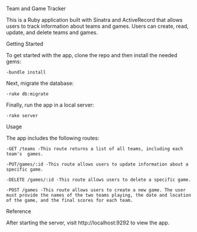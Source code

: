 Team and Game Tracker

This is a Ruby application built with Sinatra and ActiveRecord that allows users to track information about teams and games. Users can create, read, update, and delete teams and games.

Getting Started

  To get started with the app, clone the repo and then install the needed gems:

    -bundle install

  Next, migrate the database:

    -rake db:migrate

  Finally, run the app in a local server:

    -rake server

Usage



The app includes the following routes:

    -GET /teams -This route returns a list of all teams, including each team's  games.

    -PUT/games/:id -This route allows users to update information about a specific game.

    -DELETE /games/:id -This route allows users to delete a specific game.

    -POST /games -This route allows users to create a new game. The user must provide the names of the two teams playing, the date and location of the game, and the final scores for each team.

Reference 

After starting the server, visit http://localhost:9292 to view the app.